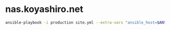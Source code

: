 # nas.koyashiro.net

```sh
ansible-playbook -i production site.yml --extra-vars "ansible_host=$ANSIBLE_HOST ansible_user=$ANSIBLE_USER"
```
